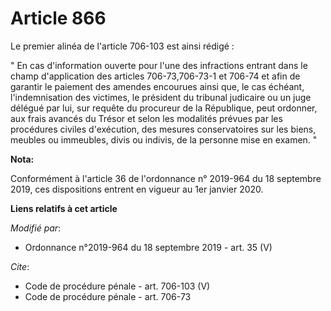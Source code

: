 # Article 866

Le premier alinéa de l'article 706-103 est ainsi rédigé :

" En cas d'information ouverte pour l'une des infractions entrant dans le champ d'application des articles 706-73,706-73-1 et
706-74 et afin de garantir le paiement des amendes encourues ainsi que, le cas échéant, l'indemnisation des victimes, le
président du tribunal judicaire ou un juge délégué par lui, sur requête du procureur de la République, peut ordonner, aux
frais avancés du Trésor et selon les modalités prévues par les procédures civiles d'exécution, des mesures conservatoires sur
les biens, meubles ou immeubles, divis ou indivis, de la personne mise en examen. "

**Nota:**

Conformément à l'article 36 de l'ordonnance n° 2019-964 du 18 septembre 2019, ces dispositions entrent en vigueur au 1er
janvier 2020.

**Liens relatifs à cet article**

_Modifié par_:

  - Ordonnance n°2019-964 du 18 septembre 2019 - art. 35 (V)

_Cite_:

  - Code de procédure pénale - art. 706-103 (V)
  - Code de procédure pénale - art. 706-73
